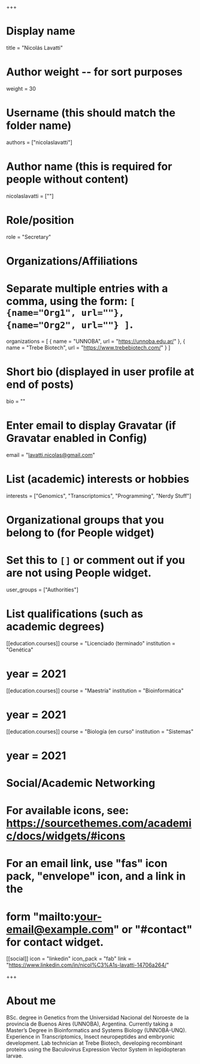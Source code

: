 +++
# Display name
title = "Nicolás Lavatti"

# Author weight -- for sort purposes
weight = 30

# Username (this should match the folder name)
authors = ["nicolaslavatti"]

# Author name (this is required for people without content)
nicolaslavatti = [""]

# Role/position
role = "Secretary"

# Organizations/Affiliations
#   Separate multiple entries with a comma, using the form: `[ {name="Org1", url=""}, {name="Org2", url=""} ]`.
organizations = [ { name = "UNNOBA", url = "https://unnoba.edu.ar/" }, { name = "Trebe Biotech", url = "https://www.trebebiotech.com/" } ]

# Short bio (displayed in user profile at end of posts)
bio = ""

# Enter email to display Gravatar (if Gravatar enabled in Config)
email = "lavatti.nicolas@gmail.com"

# List (academic) interests or hobbies
interests = ["Genomics", "Transcriptomics", "Programming", "Nerdy Stuff"]             

# Organizational groups that you belong to (for People widget)
#   Set this to `[]` or comment out if you are not using People widget.
user_groups = ["Authorities"]

# List qualifications (such as academic degrees)

[[education.courses]]
course = "Licenciado (terminado"
institution = "Genética"
# year = 2021

[[education.courses]]
course = "Maestría"
institution = "Bioinformática"
# year = 2021

[[education.courses]]
course = "Biología (en curso"
institution = "Sistemas"
# year = 2021

# Social/Academic Networking
# For available icons, see: https://sourcethemes.com/academic/docs/widgets/#icons
#   For an email link, use "fas" icon pack, "envelope" icon, and a link in the
#   form "mailto:your-email@example.com" or "#contact" for contact widget.

[[social]]
  icon = "linkedin"
  icon_pack = "fab"
  link = "https://www.linkedin.com/in/nicol%C3%A1s-lavatti-14706a264/"

+++

# About me 

BSc. degree in Genetics from the Universidad Nacional del Noroeste de la provincia de Buenos Aires (UNNOBA), Argentina. Currently taking a Master’s Degree in Bioinformatics and Systems Biology (UNNOBA-UNQ). Experience in Transcriptomics, Insect neuropeptides and embryonic development. Lab technician at Trebe Biotech, developing recombinant proteins using the Baculovirus Expression Vector System in lepidopteran larvae.
